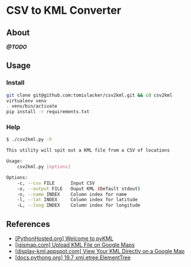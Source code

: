 # CSV to KML Converter

## About
***@TODO***

## Usage
### Install

```sh
git clone git@github.com:tomislacker/csv2kml.git && cd csv2kml
virtualenv venv
. venv/bin/activate
pip install -r requirements.txt
```

### Help

```sh
$ ./csv2kml.py -h

This utility will spit out a KML file from a CSV of locations

Usage:
    csv2kml.py [options]

Options:
    -c, --csv FILE      Input CSV
    -o, --output FILE   Ouput KML (Default stdout)
    -n, --name INDEX    Column index for name
    -l, --lat INDEX     Column index for latitude
    -L, --long INDEX    Column index for longitude
```

## References
- [[PythonHosted.org] Welcome to pyKML](http://pythonhosted.org/pykml/)
- [[igismap.com] Upload KML File on Google Maps](http://www.igismap.com/upload-kml-file-google-map/)
- [[display-kml.appspot.com] View Your KML Directly on a Google Map](http://display-kml.appspot.com/)
- [[docs.pythong.org] 19.7 xml.etree.ElementTree](https://docs.python.org/2/library/xml.etree.elementtree.html#)

